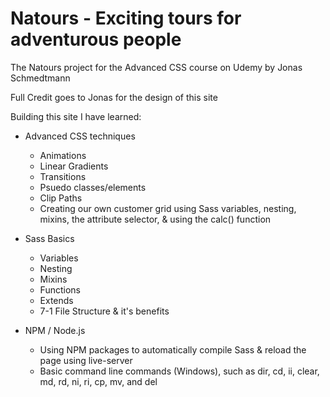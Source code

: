# Natours - Exciting tours for adventurous people
The Natours project for the Advanced CSS course on Udemy by Jonas Schmedtmann 

Full Credit goes to Jonas for the design of this site

Building this site I have learned:
- Advanced CSS techniques
  - Animations
  - Linear Gradients
  - Transitions
  - Psuedo classes/elements
  - Clip Paths
  - Creating our own customer grid using Sass variables, nesting, mixins, the attribute selector, & using the calc() function
  
- Sass Basics
  - Variables
  - Nesting
  - Mixins
  - Functions
  - Extends
  - 7-1 File Structure & it's benefits

- NPM / Node.js
  - Using NPM packages to automatically compile Sass & reload the page using live-server
  - Basic command line commands (Windows), such as dir, cd, ii, clear, md, rd, ni, ri, cp, mv, and del 
